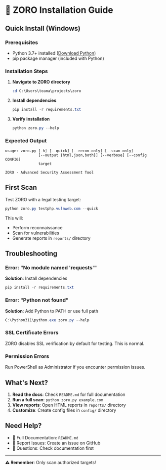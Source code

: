 # 🚀 ZORO Installation Guide

## Quick Install (Windows)

### Prerequisites
- Python 3.7+ installed ([Download Python](https://www.python.org/downloads/))
- pip package manager (included with Python)

### Installation Steps

1. **Navigate to ZORO directory**
   ```powershell
   cd C:\Users\teama\projects\zoro
   ```

2. **Install dependencies**
   ```powershell
   pip install -r requirements.txt
   ```

3. **Verify installation**
   ```powershell
   python zoro.py --help
   ```

### Expected Output
```
usage: zoro.py [-h] [--quick] [--recon-only] [--scan-only] 
               [--output {html,json,both}] [--verbose] [--config CONFIG]
               target

ZORO - Advanced Security Assessment Tool
```

## First Scan

Test ZORO with a legal testing target:

```powershell
python zoro.py testphp.vulnweb.com --quick
```

This will:
- Perform reconnaissance
- Scan for vulnerabilities
- Generate reports in `reports/` directory

## Troubleshooting

### Error: "No module named 'requests'"
**Solution**: Install dependencies
```powershell
pip install -r requirements.txt
```

### Error: "Python not found"
**Solution**: Add Python to PATH or use full path
```powershell
C:\Python311\python.exe zoro.py --help
```

### SSL Certificate Errors
ZORO disables SSL verification by default for testing. This is normal.

### Permission Errors
Run PowerShell as Administrator if you encounter permission issues.

## What's Next?

1. **Read the docs**: Check `README.md` for full documentation
2. **Run a full scan**: `python zoro.py example.com`
3. **View reports**: Open HTML reports in `reports/` directory
4. **Customize**: Create config files in `config/` directory

## Need Help?

- 📖 Full Documentation: `README.md`
- 🐛 Report Issues: Create an issue on GitHub
- 💬 Questions: Check documentation first

---

**⚠️ Remember**: Only scan authorized targets!
